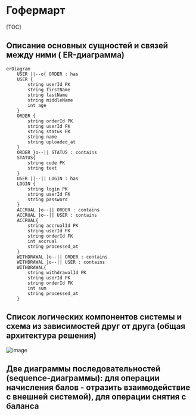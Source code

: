 Гофермарт
===

[TOC]

## Описание основных сущностей и связей между ними ( ER-диаграмма)
```mermaid
erDiagram
    USER ||--o{ ORDER : has
    USER {
        string userId PK
        string firstName
        string lastName
        string middleName
        int age
    }
    ORDER {
        string orderId PK
        string userId FK
        string status FK
        string name
        string uploaded_at
    }
    ORDER }o--|| STATUS : contains
    STATUS{
        string code PK
        string text
    }
    USER ||--|| LOGIN : has
    LOGIN {
        string login PK
        string userId FK
        string password
    }
    ACCRUAL }o--|| ORDER : contains
    ACCRUAL }o--|| USER : contains
    ACCRUAL{
        string accrualId PK
        string userId FK
        string orderId FK
        int accrual
        string processed_at
    }
    WITHDRAWAL }o--|| ORDER : contains
    WITHDRAWAL }o--|| USER : contains
    WITHDRAWAL{
        string withdrawalId PK
        string userId FK
        string orderId FK
        int sum
        string processed_at
    }
```
## Список логических компонентов системы и схема из зависимостей друг от друга (общая архитектура решения)
![image](https://hackmd.io/_uploads/rJJ-lcxX0.png)

## Две диаграммы последовательностей (sequence-диаграммы): для операции начисления балов - отразить взаимодействие с внешней системой), для операции снятия с баланса
